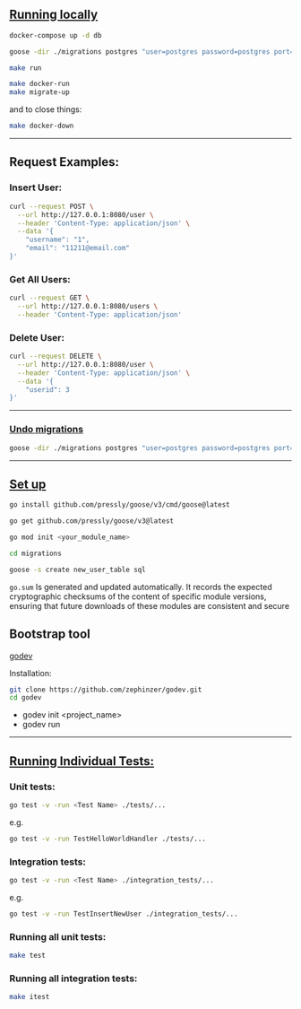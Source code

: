 ## <ins>Running locally</ins>

```bash
docker-compose up -d db
```

```bash
goose -dir ./migrations postgres "user=postgres password=postgres port=5432 host=localhost dbname=golang_db sslmode=disable" up
```

```bash
make run
```

```bash
make docker-run
make migrate-up
```

and to close things:

```bash
make docker-down
```

---

## Request Examples:

### Insert User:

```bash
curl --request POST \
  --url http://127.0.0.1:8080/user \
  --header 'Content-Type: application/json' \
  --data '{
	"username": "1",
	"email": "11211@email.com"
}'
```

### Get All Users:

```bash
curl --request GET \
  --url http://127.0.0.1:8080/users \
  --header 'Content-Type: application/json'
```

### Delete User:

```bash
curl --request DELETE \
  --url http://127.0.0.1:8080/user \
  --header 'Content-Type: application/json' \
  --data '{
	"userid": 3
}'
```

---

### <ins>Undo migrations</ins>

```bash
goose -dir ./migrations postgres "user=postgres password=postgres port=5432 host=localhost dbname=golang_db sslmode=disable" down-to 0
```

---

## <ins>Set up</ins>

```bash
go install github.com/pressly/goose/v3/cmd/goose@latest
```

```bash
go get github.com/pressly/goose/v3@latest
```

```bash
go mod init <your_module_name>
```

```bash
cd migrations

goose -s create new_user_table sql
```

`go.sum` Is generated and updated automatically. It records the expected cryptographic checksums of the content of specific module versions, ensuring that future downloads of these modules are consistent and secure

## Bootstrap tool

[godev](https://github.com/zephinzer/godev)

Installation:

```bash
git clone https://github.com/zephinzer/godev.git
cd godev
```

-   godev init <project_name>
-   godev run

---

## <ins>Running Individual Tests:</ins>

### Unit tests:

```bash
go test -v -run <Test Name> ./tests/...
```

e.g.

```bash
go test -v -run TestHelloWorldHandler ./tests/...
```

### Integration tests:

```bash
go test -v -run <Test Name> ./integration_tests/...
```

e.g.

```bash
go test -v -run TestInsertNewUser ./integration_tests/...
```

### Running all unit tests:

```bash
make test
```

### Running all integration tests:

```bash
make itest
```
